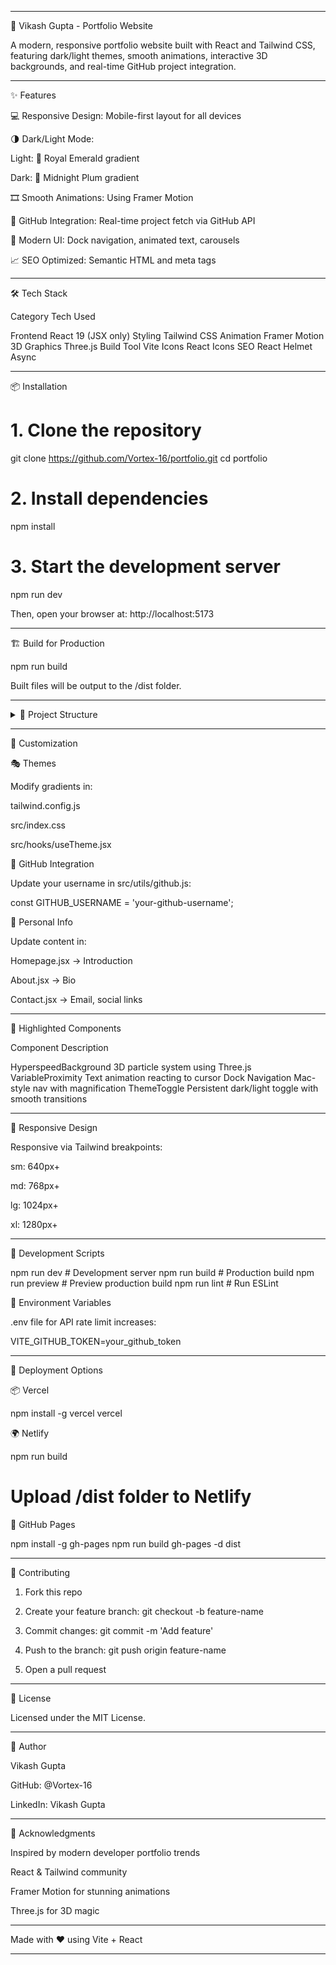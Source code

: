
---

🚀 Vikash Gupta - Portfolio Website

A modern, responsive portfolio website built with React and Tailwind CSS, featuring dark/light themes, smooth animations, interactive 3D backgrounds, and real-time GitHub project integration.


---

✨ Features

💻 Responsive Design: Mobile-first layout for all devices

🌗 Dark/Light Mode:

Light: 🌿 Royal Emerald gradient

Dark: 🌌 Midnight Plum gradient


🎞️ Smooth Animations: Using Framer Motion

📡 GitHub Integration: Real-time project fetch via GitHub API

🧩 Modern UI: Dock navigation, animated text, carousels

📈 SEO Optimized: Semantic HTML and meta tags



---

🛠️ Tech Stack

Category	Tech Used

Frontend	React 19 (JSX only)
Styling	Tailwind CSS
Animation	Framer Motion
3D Graphics	Three.js
Build Tool	Vite
Icons	React Icons
SEO	React Helmet Async



---

📦 Installation

# 1. Clone the repository
git clone https://github.com/Vortex-16/portfolio.git
cd portfolio

# 2. Install dependencies
npm install

# 3. Start the development server
npm run dev

Then, open your browser at: http://localhost:5173


---

🏗️ Build for Production

npm run build

Built files will be output to the /dist folder.


---

<details>
<summary>📁 Project Structure</summary>

  src/
├── components/ # Main sections
│ ├── Homepage.jsx # Hero section
│ ├── Projects.jsx # GitHub project showcase
│ ├── About.jsx # About section
│ └── Contact.jsx # Contact form

├── components/ui/ # Reusable UI components
│ ├── HyperspeedBackground.jsx
│ ├── VariableProximity.jsx
│ ├── Dock.jsx
│ ├── Carousel.jsx
│ └── ThemeToggle.jsx

├── hooks/
│ └── useTheme.jsx # Theme management logic

├── utils/
│ └── github.js # GitHub API integration

├── App.jsx # Root component
├── main.jsx # Application entry point
└── index.css # Global styles

</details>


---

🎨 Customization

🎭 Themes

Modify gradients in:

tailwind.config.js

src/index.css

src/hooks/useTheme.jsx



🔄 GitHub Integration

Update your username in src/utils/github.js:

const GITHUB_USERNAME = 'your-github-username';

👤 Personal Info

Update content in:

Homepage.jsx → Introduction

About.jsx → Bio

Contact.jsx → Email, social links



---

🌟 Highlighted Components

Component	Description

HyperspeedBackground	3D particle system using Three.js
VariableProximity	Text animation reacting to cursor
Dock Navigation	Mac-style nav with magnification
ThemeToggle	Persistent dark/light toggle with smooth transitions



---

📱 Responsive Design

Responsive via Tailwind breakpoints:

sm: 640px+

md: 768px+

lg: 1024px+

xl: 1280px+



---

🧪 Development Scripts

npm run dev       # Development server
npm run build     # Production build
npm run preview   # Preview production build
npm run lint      # Run ESLint

🔐 Environment Variables

.env file for API rate limit increases:

VITE_GITHUB_TOKEN=your_github_token


---

🚀 Deployment Options

📦 Vercel

npm install -g vercel
vercel

🌍 Netlify

npm run build
# Upload /dist folder to Netlify

🐙 GitHub Pages

npm install -g gh-pages
npm run build
gh-pages -d dist


---

🤝 Contributing

1. Fork this repo


2. Create your feature branch: git checkout -b feature-name


3. Commit changes: git commit -m 'Add feature'


4. Push to the branch: git push origin feature-name


5. Open a pull request




---

📄 License

Licensed under the MIT License.


---

👤 Author

Vikash Gupta

GitHub: @Vortex-16

LinkedIn: Vikash Gupta



---

🙏 Acknowledgments

Inspired by modern developer portfolio trends

React & Tailwind community

Framer Motion for stunning animations

Three.js for 3D magic



---

Made with ❤️ using Vite + React


---

